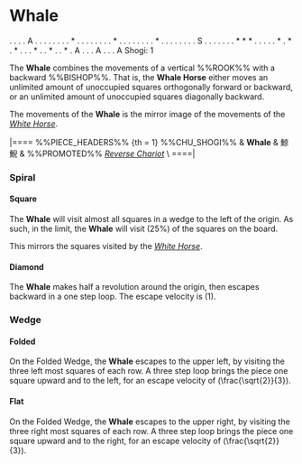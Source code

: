 # Whale

<div class = "movement">
. . . . A . . . .
. . . . * . . . .
. . . . * . . . .
. . . . * . . . .
. . . . S . . . .
. . . * * * . . .
. . * . * . * . .
. * . . * . . * .
A . . . A . . . A
Shogi: 1
</div>

The **Whale** combines the movements of a vertical %%ROOK%%
with a backward %%BISHOP%%. That is, the **Whale Horse** either moves
an unlimited amount of unoccupied squares orthogonally forward or
backward, or an unlimited amount of unoccupied squares diagonally
backward.

The movements of the **Whale** is the mirror image of the 
movements of the [*White Horse*](white_horse.html).

|====
%%PIECE_HEADERS%%
  {th = 1}  %%CHU_SHOGI%%
&           **Whale** & &#x9BE8;&#x9BE2;
&           %%PROMOTED%% [*Reverse Chariot*](reverse_chariot.html) \\
====|

### Spiral

#### Square

The **Whale** will visit almost all squares in a wedge to the
left of the origin. As such, in the limit, the **Whale** will
visit \(25\%\) of the squares on the board.

This mirrors the squares visited by the [*White Horse*](white_horse.html).

#### Diamond

The **Whale** makes half a revolution around the origin, then escapes
backward in a one step loop. The escape velocity is \(1\).

### Wedge

#### Folded

On the Folded Wedge, the **Whale** escapes to the upper left, 
by visiting the three left most squares of each row. A three step
loop brings the piece one square upward and to the left, for
an escape velocity of \(\frac{\sqrt{2}}{3}\).

#### Flat

On the Folded Wedge, the **Whale** escapes to the upper right, 
by visiting the three right most squares of each row. A three step
loop brings the piece one square upward and to the right, for
an escape velocity of \(\frac{\sqrt{2}}{3}\).

